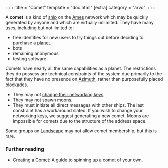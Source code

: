 +++
title = "Comet"
template = "doc.html"
[extra]
category = "arvo"
+++

A **comet** is a kind of [ship](../ship) on the [Ames](../ames) network which
may be quickly generated by anyone and which are virtually unlimited. They have
many uses, including but not limited to:
- free identities for new users to try things out before deciding to purchase a [planet](../planet).
- bots
- remaining anonymous
- testing software

Comets have nearly all the same capabilities as a planet. The restrictions they
do possess are technical constraints of the system due primarily to the fact that they
have no presence on [Azimuth](../azimuth), rather than purposefully placed
blockades.
 - They may not [change their networking keys](../bridge).
 - They may not spawn [moons](../moon).
 - They must initiate all direct messages with other ships.
The last constraint has a workaround slated. If you wish to change your
networking keys, we suggest generating a new comet. Moons are impossible for
comets due to the structure of the address space.

Some groups on [Landscape](../landscape) may not allow comet membership, but this is rare.


### Further reading

- [Creating a Comet](/getting-started/_index): A guide to spinning up a comet of your own.
